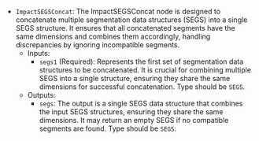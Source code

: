 - `ImpactSEGSConcat`: The ImpactSEGSConcat node is designed to concatenate multiple segmentation data structures (SEGS) into a single SEGS structure. It ensures that all concatenated segments have the same dimensions and combines them accordingly, handling discrepancies by ignoring incompatible segments.
    - Inputs:
        - `segs1` (Required): Represents the first set of segmentation data structures to be concatenated. It is crucial for combining multiple SEGS into a single structure, ensuring they share the same dimensions for successful concatenation. Type should be `SEGS`.
    - Outputs:
        - `segs`: The output is a single SEGS data structure that combines the input SEGS structures, ensuring they share the same dimensions. It may return an empty SEGS if no compatible segments are found. Type should be `SEGS`.
